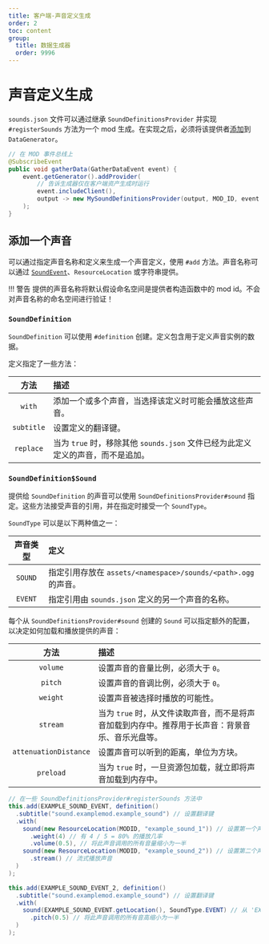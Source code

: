 ```yaml
---
title: 客户端-声音定义生成
order: 2
toc: content
group:
  title: 数据生成器
  order: 9996
---
```

声音定义生成
===========================

`sounds.json` 文件可以通过继承 `SoundDefinitionsProvider` 并实现 `#registerSounds` 方法为一个 mod 生成。在实现之后，必须将该提供者[添加][datagen]到 `DataGenerator`。

```java
// 在 MOD 事件总线上
@SubscribeEvent
public void gatherData(GatherDataEvent event) {
    event.getGenerator().addProvider(
        // 告诉生成器仅在客户端资产生成时运行
        event.includeClient(),
        output -> new MySoundDefinitionsProvider(output, MOD_ID, event.getExistingFileHelper())
    );
}
```

添加一个声音
--------------

可以通过指定声音名称和定义来生成一个声音定义，使用 `#add` 方法。声音名称可以通过 [`SoundEvent`][soundevent]、`ResourceLocation` 或字符串提供。

!!! 警告
    提供的声音名称将默认假设命名空间是提供者构造函数中的 mod id。不会对声音名称的命名空间进行验证！

### `SoundDefinition`

`SoundDefinition` 可以使用 `#definition` 创建。定义包含用于定义声音实例的数据。

定义指定了一些方法：

方法       | 描述
:---:      | :---
`with`     | 添加一个或多个声音，当选择该定义时可能会播放这些声音。
`subtitle` | 设置定义的翻译键。
`replace`  | 当为 `true` 时，移除其他 `sounds.json` 文件已经为此定义定义的声音，而不是追加。

### `SoundDefinition$Sound`

提供给 `SoundDefinition` 的声音可以使用 `SoundDefinitionsProvider#sound` 指定。这些方法接受声音的引用，并在指定时接受一个 `SoundType`。

`SoundType` 可以是以下两种值之一：

声音类型 | 定义
:---:    | :---
`SOUND`  | 指定引用存放在 `assets/<namespace>/sounds/<path>.ogg` 的声音。
`EVENT`  | 指定引用由 `sounds.json` 定义的另一个声音的名称。

每个从 `SoundDefinitionsProvider#sound` 创建的 `Sound` 可以指定额外的配置，以决定如何加载和播放提供的声音：

方法                  | 描述
:---:                 | :---
`volume`              | 设置声音的音量比例，必须大于 `0`。
`pitch`               | 设置声音的音调比例，必须大于 `0`。
`weight`              | 设置声音被选择时播放的可能性。
`stream`              | 当为 `true` 时，从文件读取声音，而不是将声音加载到内存中。推荐用于长声音：背景音乐、音乐光盘等。
`attenuationDistance` | 设置声音可以听到的距离，单位为方块。
`preload`             | 当为 `true` 时，一旦资源包加载，就立即将声音加载到内存中。

```java
// 在一些 SoundDefinitionsProvider#registerSounds 方法中
this.add(EXAMPLE_SOUND_EVENT, definition()
  .subtitle("sound.examplemod.example_sound") // 设置翻译键
  .with(
    sound(new ResourceLocation(MODID, "example_sound_1")) // 设置第一个声音
      .weight(4) // 有 4 / 5 = 80% 的播放几率
      .volume(0.5), // 将此声音调用的所有音量缩小为一半
    sound(new ResourceLocation(MODID, "example_sound_2")) // 设置第二个声音
      .stream() // 流式播放声音
  )
);

this.add(EXAMPLE_SOUND_EVENT_2, definition()
  .subtitle("sound.examplemod.example_sound") // 设置翻译键
  .with(
    sound(EXAMPLE_SOUND_EVENT.getLocation(), SoundType.EVENT) // 从 'EXAMPLE_SOUND_EVENT' 添加声音
      .pitch(0.5) // 将此声音调用的所有音高缩小为一半
  )
);
```

[datagen]: ../index.md#data-providers
[soundevent]: ../../gameeffects/sounds.md#creating-sound-events